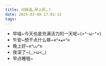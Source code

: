 ```yaml
---
title: 问候语…早上好…？
date: 2025-03-08 17:02:12
tags:
---
```


- 早喵~今天也是充满活力的一天呢~(=^･ω･^=)
- 午安~想干点什么嘛~ฅ^•ﻌ•^ฅ
- 晚上好~ฅ^⩊^ฅ
- 夜深了~(,,>ω<,,)
- 早点睡哦~
